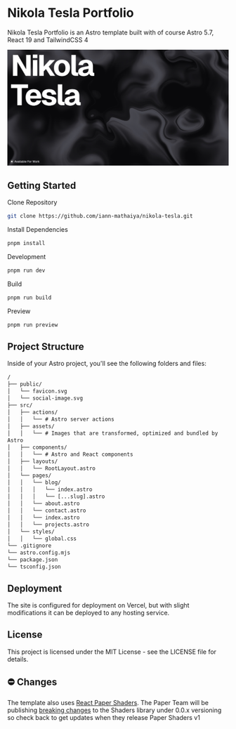 # Nikola Tesla Portfolio
Nikola Tesla Portfolio is an Astro template built with of course Astro 5.7, React 19 and TailwindCSS 4

![Nikola Tesla Astro Portfolio](/public/social-image.jpg "Nikola Tesla Portfolio")

## Getting Started
Clone Repository
```sh
git clone https://github.com/iann-mathaiya/nikola-tesla.git
```

Install Dependencies
```sh
pnpm install
```

Development
```sh
pnpm run dev
```

Build
```sh
pnpm run build
```

Preview
```sh
pnpm run preview
```

## Project Structure

Inside of your Astro project, you'll see the following folders and files:

```text
/
├── public/
│   └── favicon.svg
│   └── social-image.svg
├── src/
│   ├── actions/
│   │   └── # Astro server actions
│   ├── assets/
│   │   └── # Images that are transformed, optimized and bundled by Astro 
│   ├── components/
│   │   └── # Astro and React components
│   ├── layouts/
│   │   └── RootLayout.astro
│   └── pages/
│   │   └── blog/
│   │   │   └── index.astro
│   │   │   └── [...slug].astro
│   │   └── about.astro
│   │   └── contact.astro
│   │   └── index.astro
│   │   └── projects.astro
│   └── styles/
│   │   └── global.css
└── .gitignore
└── astro.config.mjs
└── package.json
└── tsconfig.json
```

## Deployment
The site is configured for deployment on Vercel, but with slight modifications it can be deployed to any hosting service.

## License
This project is licensed under the MIT License - see the LICENSE file for details.

## ⛔️ Changes
The template also uses [React Paper Shaders](https://github.com/paper-design/shaders). 
The Paper Team will be publishing [breaking changes](https://github.com/paper-design/shaders?tab=readme-ov-file#getting-started) to the Shaders library under 0.0.x versioning so check back to get updates when they release Paper Shaders v1